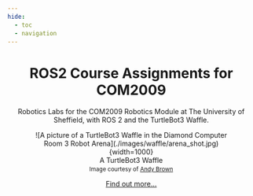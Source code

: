```yaml
---
hide:
  - toc 
  - navigation
---
```


<center>

# ROS2 Course Assignments for COM2009 

Robotics Labs for the COM2009 Robotics Module at The University of Sheffield, with ROS 2 and the TurtleBot3 Waffle.

<figure markdown>
  ![A picture of a TurtleBot3 Waffle in the Diamond Computer Room 3 Robot Arena](./images/waffle/arena_shot.jpg){width=1000}
  <figcaption>A TurtleBot3 Waffle<br />
  <small>Image courtesy of <a href="https://www.andybrownphoto.co.uk/" target="_blank">Andy Brown</a></small></figcaption> 
</figure>

[Find out more...](./about/README.md)

</center>